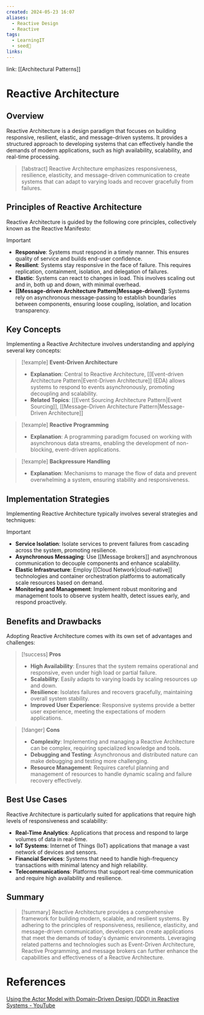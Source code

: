 ```yaml
---
created: 2024-05-23 16:07
aliases:
  - Reactive Design
  - Reactive
tags:
  - LearningIT
  - seed🌱
links:
---
```


link: [[Architectural Patterns]]

# Reactive Architecture

## Overview

Reactive Architecture is a design paradigm that focuses on building responsive, resilient, elastic, and message-driven systems. It provides a structured approach to developing systems that can effectively handle the demands of modern applications, such as high availability, scalability, and real-time processing.

> [!abstract] 
> Reactive Architecture emphasizes responsiveness, resilience, elasticity, and message-driven communication to create systems that can adapt to varying loads and recover gracefully from failures.

## Principles of Reactive Architecture

Reactive Architecture is guided by the following core principles, collectively known as the Reactive Manifesto:

> [!important]
> 
> - **Responsive**: Systems must respond in a timely manner. This ensures quality of service and builds end-user confidence.
> - **Resilient**: Systems stay responsive in the face of failure. This requires replication, containment, isolation, and delegation of failures.
> - **Elastic**: Systems can react to changes in load. This involves scaling out and in, both up and down, with minimal overhead.
> - **[[Message-driven Architecture Pattern|Message-driven]]**: Systems rely on asynchronous message-passing to establish boundaries between components, ensuring loose coupling, isolation, and location transparency.

## Key Concepts

Implementing a Reactive Architecture involves understanding and applying several key concepts:

> [!example] **Event-Driven Architecture**
> 
> - **Explanation**: Central to Reactive Architecture, [[Event-driven Architecture Pattern|Event-Driven Architecture]] (EDA) allows systems to respond to events asynchronously, promoting decoupling and scalability.
> - **Related Topics**: [[Event Sourcing Architecture Pattern|Event Sourcing]], [[Message-Driven Architecture Pattern|Message-Driven Architecture]]

> [!example] **Reactive Programming**
> 
> - **Explanation**: A programming paradigm focused on working with asynchronous data streams, enabling the development of non-blocking, event-driven applications.


> [!example] **Backpressure Handling**
> 
> - **Explanation**: Mechanisms to manage the flow of data and prevent overwhelming a system, ensuring stability and responsiveness.

## Implementation Strategies

Implementing Reactive Architecture typically involves several strategies and techniques:

> [!important]
> 
> - **Service Isolation**: Isolate services to prevent failures from cascading across the system, promoting resilience.
> - **Asynchronous Messaging**: Use [[Message brokers]] and asynchronous communication to decouple components and enhance scalability.
> - **Elastic Infrastructure**: Employ [[Cloud Network|cloud-native]] technologies and container orchestration platforms to automatically scale resources based on demand.
> - **Monitoring and Management**: Implement robust monitoring and management tools to observe system health, detect issues early, and respond proactively.

## Benefits and Drawbacks

Adopting Reactive Architecture comes with its own set of advantages and challenges:

> [!success] **Pros**
> 
> - **High Availability**: Ensures that the system remains operational and responsive, even under high load or partial failure.
> - **Scalability**: Easily adapts to varying loads by scaling resources up and down.
> - **Resilience**: Isolates failures and recovers gracefully, maintaining overall system stability.
> - **Improved User Experience**: Responsive systems provide a better user experience, meeting the expectations of modern applications.

> [!danger] **Cons**
> 
> - **Complexity**: Implementing and managing a Reactive Architecture can be complex, requiring specialized knowledge and tools.
> - **Debugging and Testing**: Asynchronous and distributed nature can make debugging and testing more challenging.
> - **Resource Management**: Requires careful planning and management of resources to handle dynamic scaling and failure recovery effectively.

## Best Use Cases

Reactive Architecture is particularly suited for applications that require high levels of responsiveness and scalability:

- **Real-Time Analytics**: Applications that process and respond to large volumes of data in real-time.
- **IoT Systems**: Internet of Things (IoT) applications that manage a vast network of devices and sensors.
- **Financial Services**: Systems that need to handle high-frequency transactions with minimal latency and high reliability.
- **Telecommunications**: Platforms that support real-time communication and require high availability and resilience.

## Summary

> [!summary] 
> Reactive Architecture provides a comprehensive framework for building modern, scalable, and resilient systems. By adhering to the principles of responsiveness, resilience, elasticity, and message-driven communication, developers can create applications that meet the demands of today's dynamic environments. Leveraging related patterns and technologies such as Event-Driven Architecture, Reactive Programming, and message brokers can further enhance the capabilities and effectiveness of a Reactive Architecture.

# References

[Using the Actor Model with Domain-Driven Design (DDD) in Reactive Systems - YouTube](https://www.youtube.com/watch?v=rMv4sul0RwU)